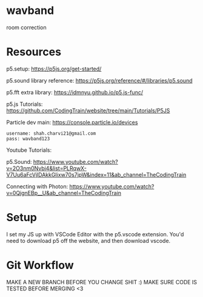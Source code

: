 # wavband
room correction

# Resources
p5.setup: https://p5js.org/get-started/

p5.sound library reference: https://p5js.org/reference/#/libraries/p5.sound

p5.fft extra library: https://idmnyu.github.io/p5.js-func/ 

p5.js Tutorials: https://github.com/CodingTrain/website/tree/main/Tutorials/P5JS

Particle dev main: https://console.particle.io/devices

    username: shah.charvi21@gmail.com
    pass: wavband123

Youtube Tutorials:

p5.Sound: https://www.youtube.com/watch?v=2O3nm0Nvbi4&list=PLRqwX-V7Uu6aFcVjlDAkkGIixw70s7jpW&index=11&ab_channel=TheCodingTrain

Connecting with Photon: https://www.youtube.com/watch?v=0QjgnEBp__U&ab_channel=TheCodingTrain

# Setup

I set my JS up with VSCode Editor with the p5.vscode extension. You'd need to download p5 off the website, and then download vscode. 

# Git Workflow
MAKE A NEW BRANCH BEFORE YOU CHANGE SHIT :)
MAKE SURE CODE IS TESTED BEFORE MERGING <3
